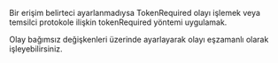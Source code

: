 Bir erişim belirteci ayarlanmadıysa TokenRequired olayı işlemek veya temsilci protokole ilişkin tokenRequired yöntemi uygulamak.

Olay bağımsız değişkenleri üzerinde ayarlayarak olayı eşzamanlı olarak işleyebilirsiniz.
